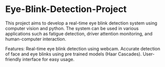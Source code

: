 # Eye-Blink-Detection-Project

This project aims to develop a real-time eye blink detection system using computer vision and python. The system can be used in various applications such as fatigue detection, driver attention monitoring, and human-computer interaction.

Features:
Real-time eye blink detection using webcam.
Accurate detection of face and eye blinks using pre trained models (Haar Cascades).
User-friendly interface for easy usage.
